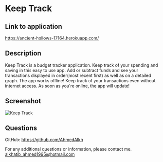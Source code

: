 # Keep Track

## Link to application
https://ancient-hollows-17164.herokuapp.com/

## Description

Keep Track is a budget tracker application. Keep track of your spending and saving in this easy to use app. Add or subtract funds and see your transactions displayed in order(most recent first) as well as on a detailed graph. The app works offline! Keep track of your transactions even without internet access. As soon as you're online, the app will update!

## Screenshot
![Keep Track](https://user-images.githubusercontent.com/90983346/156837429-4b9c292a-1207-41a3-a525-31066a892dce.png)

## Questions

GitHub: https://github.com/AhmedAlkh

For any additional questions or information, please contact me.
[alkhatib_ahmed1995@hotmail.com](mailto:alkhatib_ahmed1995@hotmail.com)